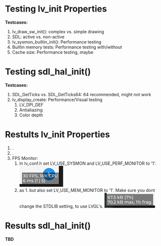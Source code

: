 # Testing lv_init Properties

**Testcases:**
1. lv_draw_sw_init(): complex vs. simple drawing
2. SDL: active vs. non-active
3. lv_sysmon_builtin_init(): Performance testing
4. Builtin memory tests: Performance testing with/without
5. Cache size: Performance testing, maybe

# Testing sdl_hal_init()

**Testcases:**
1. SDL_GetTicks vs. SDL_GetTicks64: 64 recommended, might not work
2. lv_display_create: Performance/Visual testing
      1. LV_DPI_DEF
      2. Antialiazing
      3. Color depth

# Restults lv_init Properties

1. .
2. .
3. FPS Monitor:
   1. In lv_conf.h set LV_USE_SYSMON and LV_USE_PERF_MONITOR to '1'.  ![FPS monitored in example program.](/screenshots/FPS-Monitor.PNG?raw=true "FPS Monitor")
   2. as 1. but also set LV_USE_MEM_MONITOR to '1'. Make sure you dont change the STDLIB setting, to use LVGL's.  ![RAM usage monitored in example program.](/screenshots/RAM-Monitor.PNG?raw=true "RAM Monitor")
# Results sdl_hal_init()

**TBD**